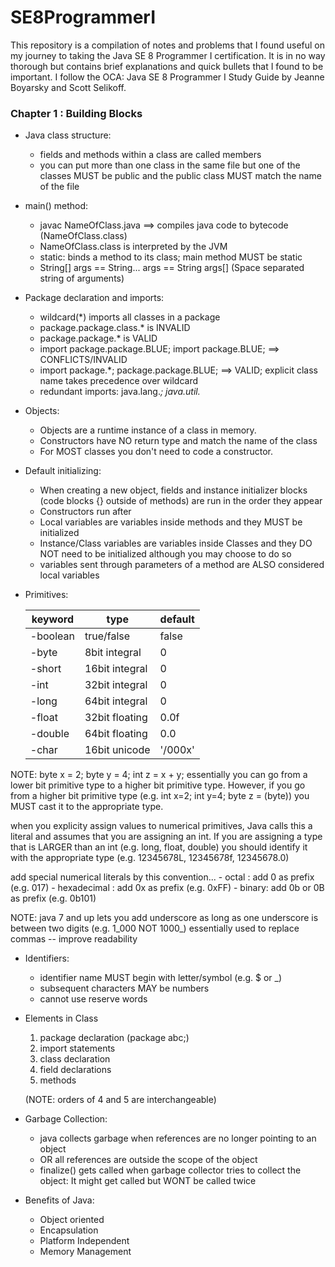 # SE8ProgrammerI

This repository is a compilation of notes and problems that I found useful on my journey to taking the Java SE 8 Programmer I certification. It is in no way thorough but contains brief explanations and quick bullets that I found to be important. I follow the OCA: Java SE 8 Programmer I Study Guide by Jeanne Boyarsky and Scott Selikoff. 

### Chapter 1 : Building Blocks 
* Java class structure:
    - fields and methods within a class are called members
    - you can put more than one class in the same file but
    one of the classes MUST be public and the public class MUST match the name of the file

* main() method:
    - javac NameOfClass.java ==> compiles java code to bytecode (NameOfClass.class)
    - NameOfClass.class is interpreted by the JVM
    - static: binds a method to its class; main method MUST be static
    - String[] args == String... args == String args[] (Space separated string of arguments)

* Package declaration and imports:
    - wildcard(*) imports all classes in a package
    - package.package.class.* is INVALID
    - package.package.* is VALID
    - import package.package.BLUE; import package.BLUE; ==> CONFLICTS/INVALID
    - import package.*; package.package.BLUE; ==> VALID; explicit class name takes precedence over wildcard
    - redundant imports: java.lang.*; java.util.*

* Objects:
    - Objects are a runtime instance of a class in memory.
    - Constructors have NO return type and match the name of the class
    - For MOST classes you don't need to code a constructor.

* Default initializing:
    - When creating a new object, fields and instance initializer blocks
     (code blocks {} outside of methods) are run in the order they appear
    - Constructors run after
    - Local variables are variables inside methods and they MUST be initialized
    - Instance/Class variables are variables inside Classes and they DO NOT need to be initialized
        although you may choose to do so
    - variables sent through parameters of a method are ALSO considered local variables

* Primitives:

   | keyword    |        type        |       default    |
   | ---------- |   ---------------- |   -------------- |
   | -boolean   |    true/false      |         false    |
   | -byte      |    8bit integral   |         0        |
   | -short     |    16bit integral  |         0        |
   | -int       |    32bit integral  |         0        |  
   | -long      |    64bit integral  |         0        |
   | -float     |    32bit floating  |        0.0f      |   
   | -double    |    64bit floating  |        0.0       |
   | -char      |    16bit unicode   |       '/000x'    | 

NOTE: byte x = 2; byte y = 4; int z = x + y;
essentially you can go from a lower bit primitive type to a higher
bit primitive type. However, if you go from a higher bit primitive type
(e.g. int x=2; int y=4; byte z = (byte)) you MUST
cast it to the appropriate type.

when you explicity assign values to numerical primitives, Java calls this
a literal and assumes that you are assigning an int. If you are assigning a
type that is LARGER than an int (e.g. long, float, double) you should
identify it with the appropriate type (e.g. 12345678L, 12345678f, 12345678.0)

add special numerical literals by this convention...
    - octal : add 0 as prefix (e.g. 017)
    - hexadecimal : add 0x as prefix (e.g. 0xFF)
    - binary: add 0b or 0B as prefix (e.g. 0b101)

 NOTE: java 7 and up lets you add underscore as long as one underscore
 is between two digits (e.g. 1_000 NOT 1000_) essentially used to replace commas -- improve readability

* Identifiers:
    - identifier name MUST begin with letter/symbol (e.g. $ or _)
    - subsequent characters MAY be numbers
    - cannot use reserve words

* Elements in Class
    1. package declaration (package abc;)
    2. import statements
    3. class declaration
    4. field declarations
    5. methods

    (NOTE: orders of 4 and 5 are interchangeable)

* Garbage Collection:
    - java collects garbage when references are no longer pointing to an object
    - OR all references are outside the scope of the object
    - finalize() gets called when garbage collector tries to collect the object: It might get
    called but WONT be called twice

* Benefits of Java:
    - Object oriented
    - Encapsulation
    - Platform Independent
    - Memory Management
